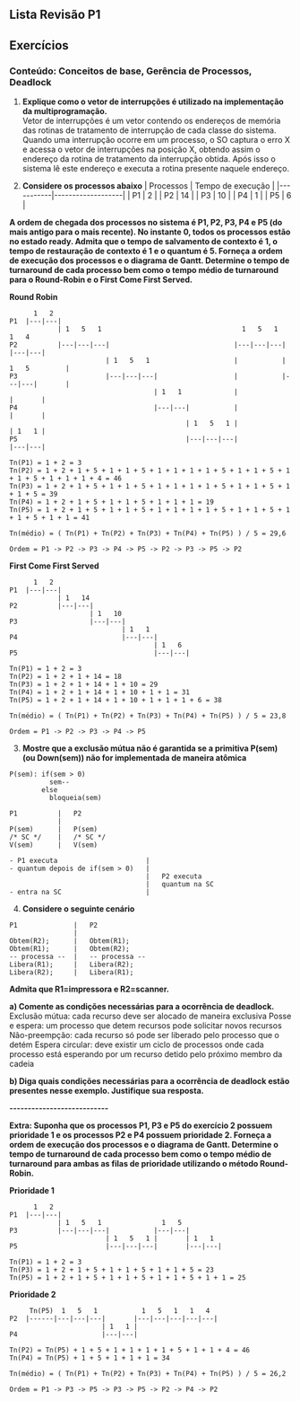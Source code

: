 ## Lista Revisão P1
## Exercícios

### Conteúdo: Conceitos de base, Gerência de Processos, Deadlock

1. **Explique como o vetor de interrupções é utilizado na implementação da multiprogramação.**<br/>
Vetor de interrupções é um vetor contendo os endereços de memória das rotinas de tratamento de interrupção de cada classe do sistema. Quando uma interrupção ocorre em um processo, o SO captura o erro X e acessa o vetor de interrupções na posição X, obtendo assim o endereço da rotina de tratamento da interrupção obtida. Após isso o sistema lê este endereço e executa a rotina presente naquele endereço.

2. **Considere os processos abaixo**
| Processos | Tempo de execução |
|-----------|-------------------|
| P1        | 2                 |
| P2        | 14                |
| P3        | 10                |
| P4        | 1                 |
| P5        | 6                 |

**A ordem de chegada dos processos no sistema é P1, P2, P3, P4 e P5 (do mais antigo para o mais recente). No instante 0, todos os processos estão no estado ready. Admita que o tempo de salvamento de contexto é 1, o tempo de restauração de contexto é 1 e o quantum é 5. Forneça a ordem de execução dos processos e o diagrama de Gantt. Determine o tempo de turnaround de cada processo bem como o tempo médio de turnaround para o Round-Robin e o First Come First Served.**<br/>

**Round Robin**
```
      1   2
P1  |---|---|
            | 1   5   1                                   1   5   1                   1   4 
P2          |---|---|---|                               |---|---|---|               |---|---|
                        | 1   5   1                     |           | 1   5         |
P3                      |---|---|---|                   |           |---|---|       |
                                    | 1   1             |                   |       |
P4                                  |---|---|           |                   |       |
                                            | 1   5   1 |                   | 1   1 |
P5                                          |---|---|---|                   |---|---|

Tn(P1) = 1 + 2 = 3
Tn(P2) = 1 + 2 + 1 + 5 + 1 + 1 + 5 + 1 + 1 + 1 + 1 + 5 + 1 + 1 + 5 + 1 + 1 + 5 + 1 + 1 + 1 + 4 = 46
Tn(P3) = 1 + 2 + 1 + 5 + 1 + 1 + 5 + 1 + 1 + 1 + 1 + 5 + 1 + 1 + 5 + 1 + 1 + 5 = 39
Tn(P4) = 1 + 2 + 1 + 5 + 1 + 1 + 5 + 1 + 1 + 1 = 19
Tn(P5) = 1 + 2 + 1 + 5 + 1 + 1 + 5 + 1 + 1 + 1 + 1 + 5 + 1 + 1 + 5 + 1 + 1 + 5 + 1 + 1 = 41

Tn(médio) = ( Tn(P1) + Tn(P2) + Tn(P3) + Tn(P4) + Tn(P5) ) / 5 = 29,6

Ordem = P1 -> P2 -> P3 -> P4 -> P5 -> P2 -> P3 -> P5 -> P2
```

**First Come First Served**
```
      1   2
P1  |---|---|
            | 1   14
P2          |---|---|
                    | 1   10
P3                  |---|---|
                            | 1   1
P4                          |---|---|
                                    | 1   6
P5                                  |---|---|

Tn(P1) = 1 + 2 = 3
Tn(P2) = 1 + 2 + 1 + 14 = 18
Tn(P3) = 1 + 2 + 1 + 14 + 1 + 10 = 29
Tn(P4) = 1 + 2 + 1 + 14 + 1 + 10 + 1 + 1 = 31
Tn(P5) = 1 + 2 + 1 + 14 + 1 + 10 + 1 + 1 + 1 + 6 = 38

Tn(médio) = ( Tn(P1) + Tn(P2) + Tn(P3) + Tn(P4) + Tn(P5) ) / 5 = 23,8

Ordem = P1 -> P2 -> P3 -> P4 -> P5
```

3. **Mostre que a exclusão mútua não é garantida se a primitiva P(sem) (ou Down(sem)) não for implementada de maneira atômica**<br/>

```
P(sem): if(sem > 0)
          sem--
        else
          bloqueia(sem)
```

```
P1          |   P2
            |   
P(sem)      |   P(sem)
/* SC */    |   /* SC */
V(sem)      |   V(sem)
```

```
- P1 executa                      |
- quantum depois de if(sem > 0)   |
                                  |   P2 executa
                                  |   quantum na SC
- entra na SC                     |
```

4. **Considere o seguinte cenário**
```
P1              |   P2
                |
Obtem(R2);      |   Obtem(R1);
Obtem(R1);      |   Obtem(R2);
-- processa --  |   -- processa --
Libera(R1);     |   Libera(R2);
Libera(R2);     |   Libera(R1);
```

**Admita que R1=impressora e R2=scanner.**<br/>

**a) Comente as condições necessárias para a ocorrência de deadlock.**<br/>
Exclusão mútua: cada recurso deve ser alocado de maneira exclusiva
Posse e espera: um processo que detem recursos pode solicitar novos recursos
Não-preempção: cada recurso só pode ser liberado pelo processo que o detém
Espera circular: deve existir um ciclo de processos onde cada processo está esperando por um recurso detido pelo próximo membro da cadeia

**b) Diga quais condições necessárias para a ocorrência de deadlock estão presentes nesse exemplo. Justifique sua resposta.**<br/>


**---------------------------**<br/>

**Extra: Suponha que os processos P1, P3 e P5 do exercício 2 possuem prioridade 1 e os processos P2 e P4 possuem prioridade 2. Forneça a ordem de execução dos processos e o diagrama de Gantt. Determine o tempo de turnaround de cada processo bem como o tempo médio de turnaround para ambas as filas de prioridade utilizando o método Round-Robin.**

**Prioridade 1**
```
      1   2
P1  |---|---|
            | 1   5   1               1   5
P3          |---|---|---|           |---|---|
                        | 1   5   1 |       | 1   1
P5                      |---|---|---|       |---|---|

Tn(P1) = 1 + 2 = 3
Tn(P3) = 1 + 2 + 1 + 5 + 1 + 1 + 5 + 1 + 1 + 5 = 23
Tn(P5) = 1 + 2 + 1 + 5 + 1 + 1 + 5 + 1 + 1 + 5 + 1 + 1 = 25
```

**Prioridade 2**
```
     Tn(P5)  1   5   1           1   5   1   1   4
P2  |------|---|---|---|       |---|---|---|---|---|
                       | 1   1 |
P4                     |---|---|

Tn(P2) = Tn(P5) + 1 + 5 + 1 + 1 + 1 + 1 + 5 + 1 + 1 + 4 = 46
Tn(P4) = Tn(P5) + 1 + 5 + 1 + 1 + 1 = 34

Tn(médio) = ( Tn(P1) + Tn(P2) + Tn(P3) + Tn(P4) + Tn(P5) ) / 5 = 26,2

Ordem = P1 -> P3 -> P5 -> P3 -> P5 -> P2 -> P4 -> P2
```